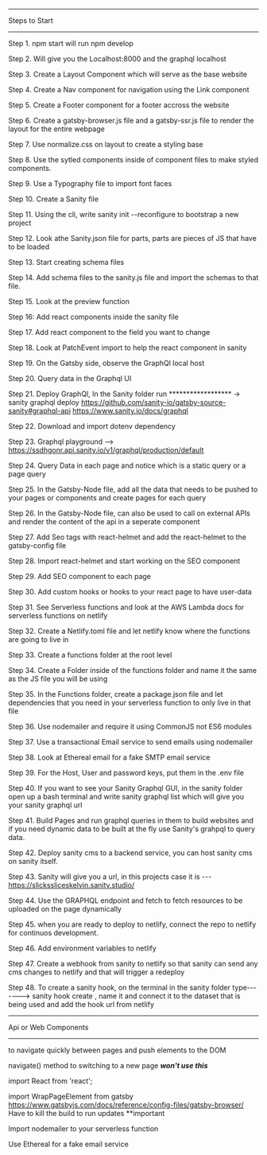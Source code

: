 *****
Steps to Start
*****

Step 1. npm start will run npm develop

Step 2. Will give you the Localhost:8000 and the graphql localhost 

Step 3. Create a Layout Component which will serve as the base website

Step 4. Create a Nav component for navigation using the Link component 

Step 5. Create a Footer component for a footer accross the website

Step 6. Create a gatsby-browser.js file and a gatsby-ssr.js file to render the layout for the entire webpage 

Step 7. Use normalize.css on layout to create a styling base

Step 8. Use the sytled components inside of component files to make styled components. 

Step 9. Use a Typography file to import font faces

Step 10. Create a Sanity file

Step 11. Using the cli, write sanity init --reconfigure to bootstrap a new project

Step 12. Look athe Sanity.json file for parts, parts are pieces of JS that have to be loaded

Step 13. Start creating schema files 

Step 14. Add schema files to the sanity.js file and import the schemas to that file.

Step 15. Look at the preview function

Step 16: Add react components inside the sanity file

Step 17. Add react component to the field you want to change

Step 18. Look at PatchEvent import to help the react component in sanity

Step 19. On the Gatsby side, observe the GraphQl local host

Step 20. Query data in the Graphql UI 

Step 21. Deploy GraphQl, In the Sanity folder run ****************** -> sanity graphql deploy
https://github.com/sanity-io/gatsby-source-sanity#graphql-api
https://www.sanity.io/docs/graphql

Step 22. Download and import dotenv dependency       

Step 23. Graphql playground --> https://ssdhgonr.api.sanity.io/v1/graphql/production/default

Step 24. Query Data in each page and notice which is a static query or a page query

Step 25. In the Gatsby-Node file, add all the data that needs to be pushed to your pages or components and create pages for each query

Step 26. In the Gatsby-Node file, can also be used to call on external APIs and render the content of the api in a seperate component

Step 27. Add Seo tags with react-helmet and add the react-helmet to the gatsby-config file

Step 28. Import react-helmet and start working on the SEO component

Step 29. Add SEO component to each page 

Step 30. Add custom hooks or hooks to your react page to have user-data

Step 31. See Serverless functions and look at the AWS Lambda docs for serverless functions on netlify

Step 32. Create a Netlify.toml file and let netlify know where the functions are going to live in  

Step 33. Create a functions folder at the root level

Step 34. Create a Folder inside of the functions folder and name it the same as the JS file you will be using     

Step 35. In the Functions folder, create a package.json file and let dependencies that you need in your serverless function to only live in that file    

Step 36. Use nodemailer and require it using CommonJS not ES6 modules  

Step 37. Use a transactional Email service to send emails using nodemailer  

Step 38. Look at Ethereal email for a fake SMTP email service 

Step 39. For the Host, User and password keys, put them in the .env file

Step 40. If you want to see your Sanity Graphql GUI, in the sanity folder open up a bash terminal and write sanity graphql list which will give you your sanity graphql url

Step 41. Build Pages and run graphql queries in them to build websites and if you need dynamic data to be built at the fly use Sanity's grahpql to query data. 

Step 42. Deploy sanity cms to a backend service, you can host sanity cms on sanity itself. 

Step 43. Sanity will give you a url, in this projects case it is --- https://slickssliceskelvin.sanity.studio/

Step 44. Use the GRAPHQL endpoint and fetch to fetch resources to be uploaded on the page dynamically

Step 45. when you are ready to deploy to netlify, connect the repo to netlify for continuos development. 

Step 46. Add environment variables to netlify

Step 47. Create a webhook from sanity to netlify so that sanity can send any cms changes to netlify and that will trigger a redeploy 

Step 48. To create a sanity hook, on the terminal in the sanity folder type-------> sanity hook create , name it and connect it to the dataset that is being used and add the hook url from netlify
*****
Api or Web Components
*****

<Link to="/"> to navigate quickly between pages and push elements to the DOM

navigate() method to switching to a new page ***won't use this***

import React from 'react';

import WrapPageElement from gatsby
https://www.gatsbyjs.com/docs/reference/config-files/gatsby-browser/
Have to kill the build to run updates
**important

Import nodemailer to your serverless function 

Use Ethereal for a fake email service